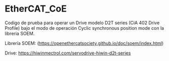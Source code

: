 # EtherCAT_CoE

Codigo de prueba para operar un Drive modelo D2T series (CiA 402 Drive Profile) bajo el modo de operación Cyclic synchronous position mode
con la libreria SOEM.

Librería SOEM:
 (https://openethercatsociety.github.io/doc/soem/index.html) 

Drive:
 https://hiwinmectrol.com/servodrive-hiwin-d2t-series
